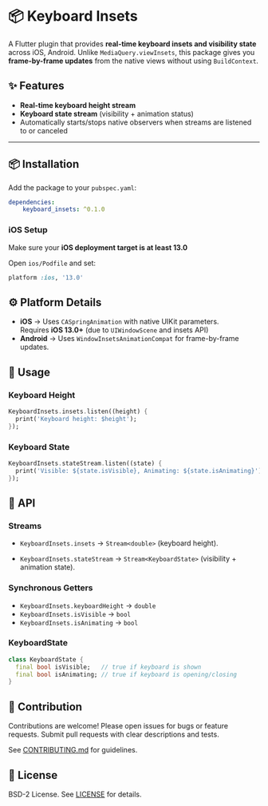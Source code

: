 # 📦 Keyboard Insets

A Flutter plugin that provides **real-time keyboard insets and visibility state** across iOS, Android.
Unlike `MediaQuery.viewInsets`, this package gives you **frame-by-frame updates** from the native views without using `BuildContext`.


## ✨ Features

-   **Real-time keyboard height stream**
-   **Keyboard state stream** (visibility + animation status)
-   Automatically starts/stops native observers when streams are listened to or canceled  
   
----------

## 📦 Installation

Add the package to your `pubspec.yaml`:
```yaml
dependencies:
    keyboard_insets: ^0.1.0
```

### iOS Setup

Make sure your **iOS deployment target is at least 13.0**

Open `ios/Podfile` and set:

```ruby
platform :ios, '13.0'
```

## ⚙️ Platform Details

-   **iOS** → Uses `CASpringAnimation` with native UIKit parameters.  
    Requires **iOS 13.0+** (due to `UIWindowScene` and insets API)
-   **Android** → Uses `WindowInsetsAnimationCompat` for frame-by-frame updates.


## 🚀 Usage

### Keyboard Height
```dart
KeyboardInsets.insets.listen((height) {
  print('Keyboard height: $height');
});
```
### Keyboard State
```dart
KeyboardInsets.stateStream.listen((state) {
  print('Visible: ${state.isVisible}, Animating: ${state.isAnimating}');
});
```

## 📖 API

### Streams
-   `KeyboardInsets.insets` → `Stream<double>` (keyboard height).
    
-   `KeyboardInsets.stateStream` → `Stream<KeyboardState>` (visibility + animation state).
    

### Synchronous Getters
-   `KeyboardInsets.keyboardHeight` → `double`
-   `KeyboardInsets.isVisible` → `bool`
-   `KeyboardInsets.isAnimating` → `bool`

### KeyboardState

```dart
class KeyboardState {
  final bool isVisible;   // true if keyboard is shown
  final bool isAnimating; // true if keyboard is opening/closing
}
```

## 🤝 Contribution
Contributions are welcome! Please open issues for bugs or feature requests. Submit pull requests with clear descriptions and tests.

See [CONTRIBUTING.md](CONTRIBUTING.md) for guidelines.

## 📜 License

BSD-2 License. See [LICENSE](LICENSE) for details.